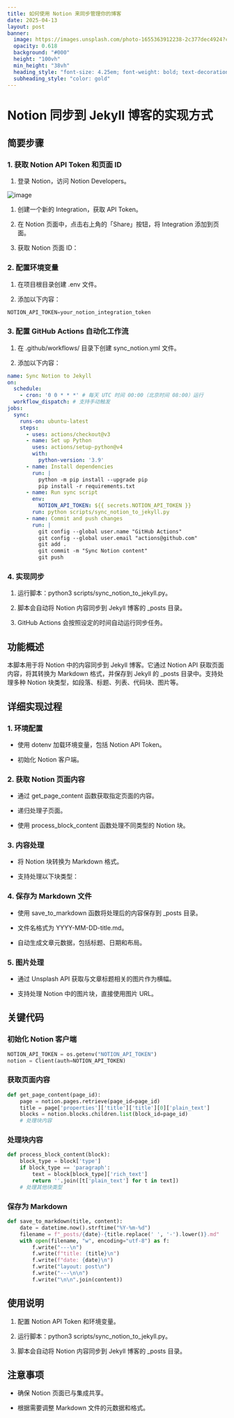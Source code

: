 ```yaml
---
title: 如何使用 Notion 来同步管理你的博客
date: 2025-04-13
layout: post
banner:
  image: https://images.unsplash.com/photo-1655363912238-2c377dec4924?crop=entropy&cs=tinysrgb&fit=max&fm=jpg&ixid=M3w2OTIwMzJ8MHwxfHJhbmRvbXx8fHx8fHx8fDE3NDQ1NTM4MjR8&ixlib=rb-4.0.3&q=80&w=1080
  opacity: 0.618
  background: "#000"
  height: "100vh"
  min_height: "38vh"
  heading_style: "font-size: 4.25em; font-weight: bold; text-decoration: underline"
  subheading_style: "color: gold"
---
```


# Notion 同步到 Jekyll 博客的实现方式

## 简要步骤

### 1. 获取 Notion API Token 和页面 ID

1. 登录 Notion，访问 Notion Developers。

![image](https://prod-files-secure.s3.us-west-2.amazonaws.com/a7a0cc5a-89b9-4cda-8686-1fba0ca52f40/d19c1afe-dea5-4312-9333-786b0ba83054/image.png?X-Amz-Algorithm=AWS4-HMAC-SHA256&X-Amz-Content-Sha256=UNSIGNED-PAYLOAD&X-Amz-Credential=ASIAZI2LB4662AYWO7NW%2F20250413%2Fus-west-2%2Fs3%2Faws4_request&X-Amz-Date=20250413T141704Z&X-Amz-Expires=3600&X-Amz-Security-Token=IQoJb3JpZ2luX2VjEHQaCXVzLXdlc3QtMiJIMEYCIQDBLtZxJOfr31UUF1SVJ8MYBSeSEhoe0RVXvtrY4xiTAgIhAM1vISH7Hh5X7Q0y%2FIlMjZTVTZoTKfNIQlGD4kWCq2yzKogECOz%2F%2F%2F%2F%2F%2F%2F%2F%2F%2FwEQABoMNjM3NDIzMTgzODA1IgwELxwyt5cTKhbMwz4q3ANX%2BvyL1OeEnbPFwNL43xrNH4b1LcbiRSIMoBBo3LprUbgFGntWQT2BfMSOAo7g1iJppvwPjsJ%2FIzOTuwU1N2ePOQBy8kgtq6aHYc7BRAiN9r6ipE6VRMDNFN2o2odXlR3v%2FVLOg3QEFs1YyzKvKW79j4pOW8nqxggLpn9w166eOkVc6y01gS9Ouq2HGBJYeWT5qbGoe%2BPFWE84WCbpMAvuia78JbQHIODzBMLLICHvu41PxM%2B02DQVRYGnas6fAgMbpUPPOxu3r2emxjulSCDh%2B9UetyMA8BeDtWdfjqjvEpmpRm%2BDtWHMg%2BUmnH7hHhwjBnp7AfQogv5SPNa5iDnRQjw6JzSajhp1WFTHiQuEhnNQKbQndLm5iiNaDqQAVpAOjRgCRNOGEUuk2UIoDr1s8jhfbElbDa4VPJKNu4NEN9o5vwPzwSqKE8Ard%2FX7JaDeDWMHH96WvlscXlPVrKmpEjoCyMbGrI4PZnx2V5lmEsDZvYo7rdAE9coOz3vIsf%2B4qIyZYlw4ZiPgW9UfnikY%2FyoBj4DA7XMXExsFnuKDhiGs69mlCenQYByR8TyWEtPRsa6OlwwGnuZmj8OTgn%2BruBBXb7GbN56nyoPp%2FP%2B%2FXqKVckTGeuo2XBv2tDCMve6%2FBjqkAR0lqIGFAE%2Bacx1kRbGK8n9wAIW53eXt01v56LQYxZsMoc6zftxiDtbM9qry1YIw3ZutoB%2BcBXEvAC1xtx4EVAURpRA4swvvdaDo47FjI5JkYfxPEf%2BPm0NshIq7cpy85j1AqS9QZXQwY%2BXDcYaagBC0EAz3yeDbG76WNJNI4CW16ZMIJe7RGOAEfTzr3h1XEZhRgO99hOvzJLnaUl%2FpJ6FSYTHb&X-Amz-Signature=9609ca358b5cc2e7012aa47c84c8aa24563918827815bc30e54ea94b0e81ec54&X-Amz-SignedHeaders=host&x-id=GetObject)

1. 创建一个新的 Integration，获取 API Token。

1. 在 Notion 页面中，点击右上角的「Share」按钮，将 Integration 添加到页面。

1. 获取 Notion 页面 ID：


### 2. 配置环境变量

1. 在项目根目录创建 .env 文件。

1. 添加以下内容：

```javascript
NOTION_API_TOKEN=your_notion_integration_token
```

### 3. 配置 GitHub Actions 自动化工作流

1. 在 .github/workflows/ 目录下创建 sync_notion.yml 文件。

1. 添加以下内容：

```yaml
name: Sync Notion to Jekyll
on:
  schedule:
    - cron: '0 0 * * *' # 每天 UTC 时间 00:00（北京时间 08:00）运行
  workflow_dispatch: # 支持手动触发
jobs:
  sync:
    runs-on: ubuntu-latest
    steps:
      - uses: actions/checkout@v3
      - name: Set up Python
        uses: actions/setup-python@v4
        with:
          python-version: '3.9'
      - name: Install dependencies
        run: |
          python -m pip install --upgrade pip
          pip install -r requirements.txt
      - name: Run sync script
        env:
          NOTION_API_TOKEN: ${{ secrets.NOTION_API_TOKEN }}
        run: python scripts/sync_notion_to_jekyll.py
      - name: Commit and push changes
        run: |
          git config --global user.name "GitHub Actions"
          git config --global user.email "actions@github.com"
          git add .
          git commit -m "Sync Notion content"
          git push
```

### 4. 实现同步

1. 运行脚本：python3 scripts/sync_notion_to_jekyll.py。

1. 脚本会自动将 Notion 内容同步到 Jekyll 博客的 _posts 目录。

1. GitHub Actions 会按照设定的时间自动运行同步任务。

## 功能概述

本脚本用于将 Notion 中的内容同步到 Jekyll 博客。它通过 Notion API 获取页面内容，将其转换为 Markdown 格式，并保存到 Jekyll 的 _posts 目录中。支持处理多种 Notion 块类型，如段落、标题、列表、代码块、图片等。

## 详细实现过程

### 1. 环境配置

- 使用 dotenv 加载环境变量，包括 Notion API Token。

- 初始化 Notion 客户端。

### 2. 获取 Notion 页面内容

- 通过 get_page_content 函数获取指定页面的内容。

- 递归处理子页面。

- 使用 process_block_content 函数处理不同类型的 Notion 块。

### 3. 内容处理

- 将 Notion 块转换为 Markdown 格式。

- 支持处理以下块类型：


### 4. 保存为 Markdown 文件

- 使用 save_to_markdown 函数将处理后的内容保存到 _posts 目录。

- 文件名格式为 YYYY-MM-DD-title.md。

- 自动生成文章元数据，包括标题、日期和布局。

### 5. 图片处理

- 通过 Unsplash API 获取与文章标题相关的图片作为横幅。

- 支持处理 Notion 中的图片块，直接使用图片 URL。

## 关键代码

### 初始化 Notion 客户端

```python
NOTION_API_TOKEN = os.getenv("NOTION_API_TOKEN")
notion = Client(auth=NOTION_API_TOKEN)
```

### 获取页面内容

```python
def get_page_content(page_id):
    page = notion.pages.retrieve(page_id=page_id)
    title = page['properties']['title']['title'][0]['plain_text']
    blocks = notion.blocks.children.list(block_id=page_id)
    # 处理块内容
```

### 处理块内容

```python
def process_block_content(block):
    block_type = block['type']
    if block_type == 'paragraph':
        text = block[block_type]['rich_text']
        return ''.join([t['plain_text'] for t in text])
    # 处理其他块类型
```

### 保存为 Markdown

```python
def save_to_markdown(title, content):
    date = datetime.now().strftime("%Y-%m-%d")
    filename = f"_posts/{date}-{title.replace(' ', '-').lower()}.md"
    with open(filename, "w", encoding="utf-8") as f:
        f.write("---\n")
        f.write(f"title: {title}\n")
        f.write(f"date: {date}\n")
        f.write("layout: post\n")
        f.write("---\n\n")
        f.write("\n\n".join(content))
```

## 使用说明

1. 配置 Notion API Token 和环境变量。

1. 运行脚本：python3 scripts/sync_notion_to_jekyll.py。

1. 脚本会自动将 Notion 内容同步到 Jekyll 博客的 _posts 目录。

## 注意事项

- 确保 Notion 页面已与集成共享。

- 根据需要调整 Markdown 文件的元数据和格式。
